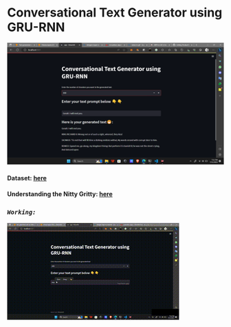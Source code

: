 # **Conversational Text Generator using GRU-RNN**
<!-- ![Alt text](image.png)-->
![Alt text](image.png)
<!-- <video width="1080" height="720" controls>
  <source src="demo.MP4" type="video/mp4">
</video> -->

#### Dataset: [here](https://storage.googleapis.com/download.tensorflow.org/data/shakespeare.txt)<br>
#### Understanding the Nitty Gritty: [here](https://www.tensorflow.org/text/tutorials/text_generation)<br>

### ***`Working: `***<br>
![Alt text](demo-1.gif)





